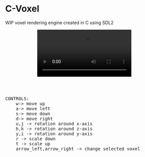 
# C-Voxel
WIP voxel rendering engine created in C using SDL2

<div align=center>
<video src ="https://github.com/noahhicks2001/C-Voxel/assets/91241564/4fae7804-eaee-4cfa-a5d3-aa706755a2d6"/>
</div>


<pre>



CONTROLS: 
    w-> move up 
    a-> move left 
    s-> move down  
    d-> move right 
    u,j -> rotation around x-axis 
    h,k -> rotation around z-axis 
    y,i -> rotation around y-axis 
    r -> scale down  
    t -> scale up  
    arrow_left,arrow_right -> change selected voxel
  </pre>
